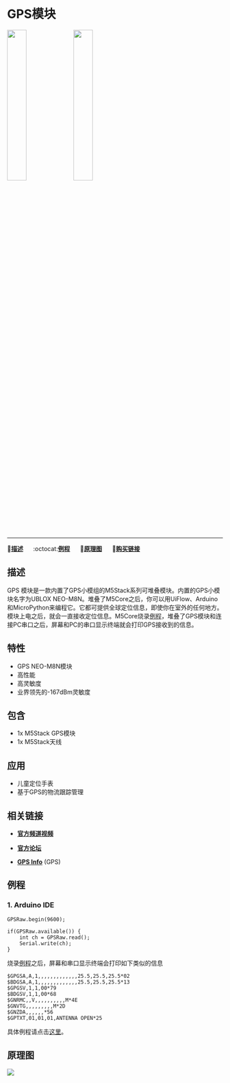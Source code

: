 # GPS模块

<img src="assets/img/product_pics/module/module_gps_01.png" width="30%" height="30%"> <img src="assets/img/product_pics/module/module_gps_02.png" width="30%" height="30%">

***

:memo:**[描述](#描述)**&nbsp;&nbsp;&nbsp;&nbsp;&nbsp;&nbsp;:octocat:**[例程](#例程)**&nbsp;&nbsp;&nbsp;&nbsp;&nbsp;&nbsp;:electric_plug:**[原理图](#原理图)**&nbsp;&nbsp;&nbsp;&nbsp;&nbsp;&nbsp;🛒**[购买链接](https://item.taobao.com/item.htm?spm=a1z10.3-c.w4002-1172588106.10.69f6425e8Agsbh&id=559647865340)**

## 描述

GPS 模块是一款内置了GPS小模组的M5Stack系列可堆叠模块。内置的GPS小模块名字为UBLOX NEO-M8N。堆叠了M5Core之后，你可以用UiFlow、Arduino和MicroPython来编程它。它都可提供全球定位信息，即使你在室外的任何地方。模块上电之后，就会一直接收定位信息。M5Core烧录[例程](https://github.com/m5stack/M5-ProductExampleCodes/tree/master/Module/GPS/Arduino)，堆叠了GPS模块和连接PC串口之后，屏幕和PC的串口显示终端就会打印GPS接收到的信息。

## 特性

-  GPS NEO-M8N模块
-  高性能
-  高灵敏度
-  业界领先的-167dBm灵敏度

## 包含

-  1x M5Stack GPS模块
-  1x M5Stack天线

## 应用

-  儿童定位手表
-  基于GPS的物流跟踪管理

## 相关链接

- **[官方频道视频](https://i.youku.com/i/UNjE1ODA2MzE0OA==?spm=a2hzp.8253869.0.0)**

- **[官方论坛](http://forum.m5stack.com/)**

-  **[GPS Info](https://www.u-blox.com/zh/product/neo-m8-series)** (GPS)

## 例程

### 1. Arduino IDE

```arduino
GPSRaw.begin(9600);

if(GPSRaw.available()) {
    int ch = GPSRaw.read();
    Serial.write(ch);
}
```

烧录[例程](https://github.com/m5stack/M5-ProductExampleCodes/tree/master/Module/GPS/Arduino)之后，屏幕和串口显示终端会打印如下类似的信息

```
$GPGSA,A,1,,,,,,,,,,,,,25.5,25.5,25.5*02
$BDGSA,A,1,,,,,,,,,,,,,25.5,25.5,25.5*13
$GPGSV,1,1,00*79
$BDGSV,1,1,00*68
$GNRMC,,V,,,,,,,,,,M*4E
$GNVTG,,,,,,,,,M*2D
$GNZDA,,,,,,*56
$GPTXT,01,01,01,ANTENNA OPEN*25
```

具体例程请点击[这里](https://github.com/m5stack/M5-ProductExampleCodes/tree/master/Module/GPS/Arduino)。

## 原理图

<img src="assets/img/product_pics/module/gps_sch.png">